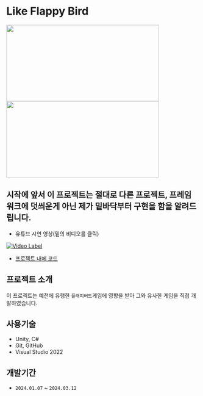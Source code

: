 # Like Flappy Bird

<img src="https://github.com/jh2song/like-flappy-bird/assets/43688074/33c93252-8318-47da-9636-e6e78055eb1b" width="400" height="200">
<img src="https://github.com/jh2song/like-flappy-bird/assets/43688074/a8f2f411-8708-4cb6-a80b-46b2f27a2d4d" width="400" height="200">

## 시작에 앞서 이 프로젝트는 절대로 다른 프로젝트, 프레임워크에 덧씌운게 아닌 제가 밑바닥부터 구현을 함을 알려드립니다.

- 유튜브 시연 영상(밑의 비디오를 클릭)


[![Video Label](http://img.youtube.com/vi/anrdKFzqctY/0.jpg)](https://www.youtube.com/watch?v=anrdKFzqctY)


- [프로젝트 내에 코드](https://github.com/jh2song/like-flappy-bird/tree/main/Assets/Scripts)

## 프로젝트 소개
이 프로젝트는 예전에 유행한 `플래피버드`게임에 영향을 받아 그와 유사한 게임을 직접 개발하였습니다.

## 사용기술
- Unity, C#
- Git, GitHub
- Visual Studio 2022

## 개발기간
- `2024.01.07` ~ `2024.03.12`
